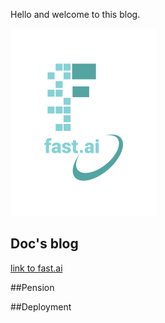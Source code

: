 Hello and welcome to this blog.

![Image of fast.ai logo](images/logo.png)

## Doc's blog

[link to fast.ai](https://www.fast.ai)

##Pension

##Deployment

